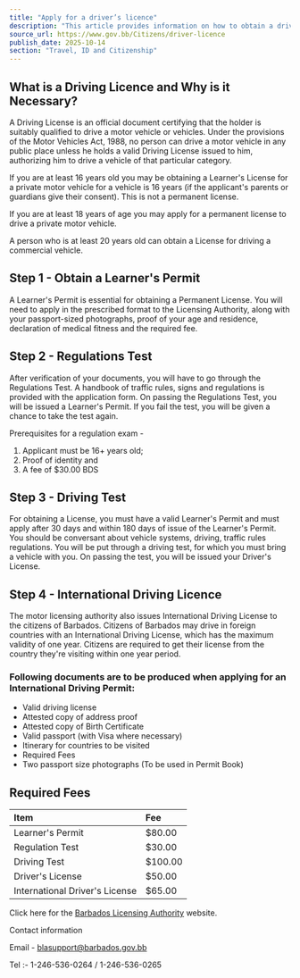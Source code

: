 ```yaml
---
title: "Apply for a driver’s licence"
description: "This article provides information on how to obtain a driver's licence in Barbados, covering learner's permits, regulations and driving tests, international permits, and associated fees."
source_url: https://www.gov.bb/Citizens/driver-licence
publish_date: 2025-10-14
section: "Travel, ID and Citizenship"
---
```


## What is a Driving Licence and Why is it Necessary?

A Driving License is an official document certifying that the holder is suitably qualified to drive a motor vehicle or vehicles. Under the provisions of the Motor Vehicles Act, 1988, no person can drive a motor vehicle in any public place unless he holds a valid Driving License issued to him, authorizing him to drive a vehicle of that particular category.

If you are at least 16 years old you may be obtaining a Learner's License for a private motor vehicle for a vehicle is 16 years (if the applicant's parents or guardians give their consent). This is not a permanent license.

If you are at least 18 years of age you may apply for a permanent license to drive a private motor vehicle.

A person who is at least 20 years old can obtain a License for driving a commercial vehicle.

## Step 1 - Obtain a Learner's Permit

A Learner's Permit is essential for obtaining a Permanent License. You will need to apply in the prescribed format to the Licensing Authority, along with your passport-sized photographs, proof of your age and residence, declaration of medical fitness and the required fee.

## Step 2 - Regulations Test

After verification of your documents, you will have to go through the Regulations Test. A handbook of traffic rules, signs and regulations is provided with the application form. On passing the Regulations Test, you will be issued a Learner's Permit. If you fail the test, you will be given a chance to take the test again.

Prerequisites for a regulation exam -

1.  Applicant must be 16+ years old;
2.  Proof of identity and
3.  A fee of $30.00 BDS

## Step 3 - Driving Test

For obtaining a License, you must have a valid Learner's Permit and must apply after 30 days and within 180 days of issue of the Learner's Permit. You should be conversant about vehicle systems, driving, traffic rules regulations. You will be put through a driving test, for which you must bring a vehicle with you. On passing the test, you will be issued your Driver's License.

## Step 4 - International Driving Licence

The motor licensing authority also issues International Driving License to the citizens of Barbados. Citizens of Barbados may drive in foreign countries with an International Driving License, which has the maximum validity of one year. Citizens are required to get their license from the country they're visiting within one year period.

### Following documents are to be produced when applying for an International Driving Permit:

*   Valid driving license
*   Attested copy of address proof
*   Attested copy of Birth Certificate
*   Valid passport (with Visa where necessary)
*   Itinerary for countries to be visited
*   Required Fees
*   Two passport size photographs (To be used in Permit Book)

## Required Fees

| Item                        | Fee       |
| :-------------------------- | :-------- |
| Learner's Permit            | $80.00    |
| Regulation Test             | $30.00    |
| Driving Test                | $100.00   |
| Driver's License            | $50.00    |
| International Driver's License | $65.00 |

Click here for the [Barbados Licensing Authority](https://bla.gov.bb) website.

Contact information

Email - blasupport@barbados.gov.bb

Tel :- 1-246-536-0264 / 1-246-536-0265
```